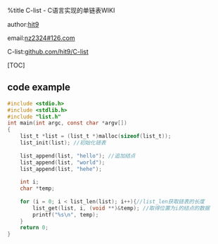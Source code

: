 %title C-list - C语言实现的单链表WIKI

author:[hit9](http://hit9.org)

email:[nz2324#126.com](mailto:nz2324@126.com)

C-list:[github.com/hit9/C-list](http://github.com/hit9/C-list)

[TOC]


## code example

```c
#include <stdio.h>
#include <stdlib.h>
#include "list.h"
int main(int argc, const char *argv[])
{
	list_t *list = (list_t *)malloc(sizeof(list_t)); 
	list_init(list); //初始化链表
	
	list_append(list, "hello"); //追加结点
	list_append(list, "world"); 
	list_append(list, "hehe"); 
	
	int i; 
	char *temp; 
	
	for (i = 0; i < list_len(list); i++){//list_len获取链表的长度
		list_get(list, i, (void **)&temp); //取得位置为i的结点的数据
		printf("%s\n", temp);
	}
	return 0;
}
```
